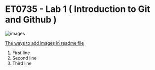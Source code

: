 # ET0735 - Lab 1 ( Introduction to Git and Github )

![images](https://github.com/user-attachments/assets/fad137cd-6544-46c4-a036-df607b5b506e)

[The ways to add images in readme file](https://cloudinary.com/guides/web-performance/4-ways-to-add-images-to-github-readme-1-bonus-method)

1. First line
2. Second line
3. Third line


